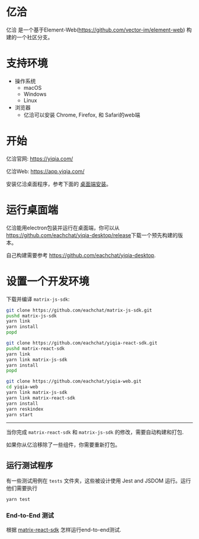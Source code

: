亿洽
=======

亿洽 是一个基于Element-Web(https://github.com/vector-im/element-web) 构建的一个社区分支。

支持环境
======================


* 操作系统
  * macOS
  * Windows
  * Linux
* 浏览器
  * 亿洽可以安装 Chrome, Firefox, 和 Safari的web端

开始
===============

亿洽官网: <https://yiqia.com/>

亿洽Web: <https://app.yiqia.com/>


安装亿洽桌面程序，参考下面的 [桌面端安装](#running-as-a-desktop-app)。

运行桌面端
========================

亿洽能用electron包装并运行在桌面端，你可以从 <https://github.com/eachchat/yiqia-desktop/release>下载一个预先构建的版本。

自己构建需要参考 <https://github.com/eachchat/yiqia-desktop>.


设置一个开发环境
============================

下载并编译 `matrix-js-sdk`:

``` bash
git clone https://github.com/eachchat/matrix-js-sdk.git
pushd matrix-js-sdk
yarn link
yarn install
popd
```


```bash
git clone https://github.com/eachchat/yiqia-react-sdk.git
pushd matrix-react-sdk
yarn link
yarn link matrix-js-sdk
yarn install
popd
```


```bash
git clone https://github.com/eachchat/yiqia-web.git
cd yiqia-web
yarn link matrix-js-sdk
yarn link matrix-react-sdk
yarn install
yarn reskindex
yarn start
```



___

当你完成 `matrix-react-sdk` 和 `matrix-js-sdk` 的修改，需要自动构建和打包.

如果你从亿洽移除了一些组件，你需要重新打包。


运行测试程序
-----------------

有一些测试用例在 `tests` 文件夹，这些被设计使用 Jest and JSDOM 运行。运行他们需要执行

```
yarn test
```

### End-to-End 测试

根据 [matrix-react-sdk](https://github.com/matrix-org/matrix-react-sdk/#end-to-end-tests) 怎样运行end-to-end测试.



